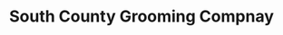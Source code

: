 ---
title: "South County Grooming Compnay"
url: /san-clemente/south-county-grooming-compnay/
shop: pet grooming
---